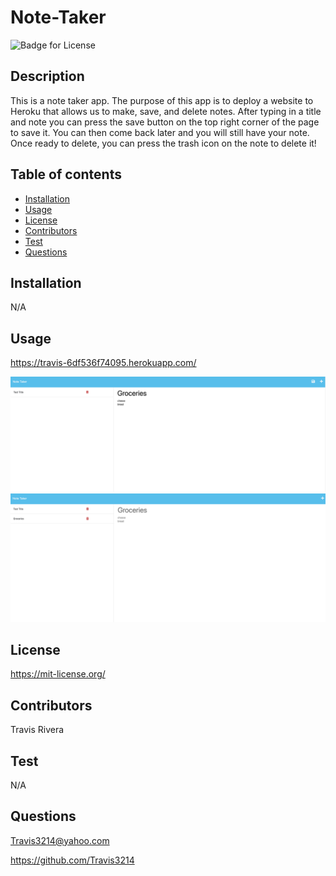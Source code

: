# Note-Taker
  ![Badge for License](https://shields.io/badge/license-MIT-red.svg)

  ## Description
  This is a note taker app. The purpose of this app is to deploy a website to Heroku that allows us to make, save, and delete notes. After typing in a title and note you can press the save button on the top right corner of the page to save it. You can then come back later and you will still have your note. Once ready to delete, you can press the trash icon on the note to delete it!

  ## Table of contents
  * [Installation](#installation)
  * [Usage](#usage)
  * [License](#license)
  * [Contributors](#contributors)
  * [Test](#test)
  * [Questions](#questions)

  ## Installation
  N/A

  ## Usage
  https://travis-6df536f74095.herokuapp.com/

  ![screenshot](./public/assets/images/Screenshot%202023-08-01%20at%206.07.10%20PM.png)
  ![screenshot2](./public/assets/images/Screenshot%202023-08-01%20at%206.07.30%20PM.png)

  ## License
  https://mit-license.org/

  ## Contributors
  Travis Rivera

  ## Test
  N/A

  ## Questions
  Travis3214@yahoo.com

  https://github.com/Travis3214
  